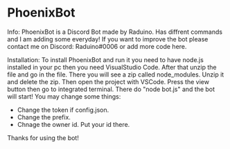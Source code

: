 # PhoenixBot

Info:
PhoenixBot is a Discord Bot made by Raduino. Has diffrent commands and I am adding some everyday! If you want to improve the bot please contact me on Discord: Raduino#0006 or add more code here.

Installation:
To install PhoenixBot and run it you need to have node.js installed in your pc then you need VisualStudio Code. After that unzip the file and go in the file. There you will see a zip called node_modules. Unzip it and delete the zip. Then open the project with VSCode. Press the view button then go to integrated terminal. There do "node bot.js" and the bot will start! You may change some things:
- Change the token if config.json.
- Change the prefix.
- Chnage the owner id. Put your id there.




Thanks for using the bot!




